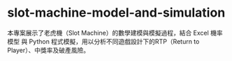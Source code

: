 # slot-machine-model-and-simulation
本專案展示了老虎機（Slot Machine）的數學建模與模擬過程，結合 Excel 機率模型 與 Python 程式模擬，用以分析不同遊戲設計下的RTP（Return to Player）、中獎率及破產風險。
